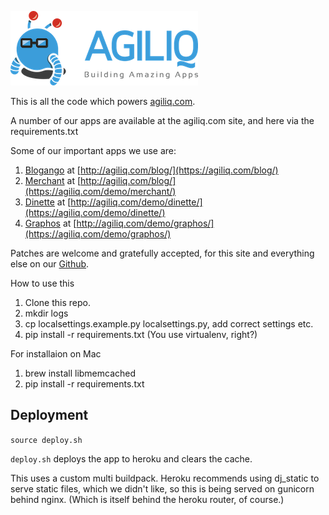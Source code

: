 ![Agiliq](https://github.com/agiliq/agiliq/raw/master/branding/logo_300.png)

This is all the code which powers [agiliq.com](https://agiliq.com/).

A number of our apps are available at the agiliq.com site, and here via the requirements.txt

Some of our important apps we use are:

1. [Blogango](https://github.com/agiliq/django-blogango) at [http://agiliq.com/blog/](https://agiliq.com/blog/)
2. [Merchant](https://github.com/agiliq/merchant) at [http://agiliq.com/blog/](https://agiliq.com/demo/merchant/)
3. [Dinette](https://github.com/agiliq/Dinette) at [http://agiliq.com/demo/dinette/](https://agiliq.com/demo/dinette/)
4. [Graphos](https://github.com/agiliq/django-graphos) at [http://agiliq.com/demo/graphos/](https://agiliq.com/demo/graphos/)

Patches are welcome and gratefully accepted, for this site and everything else on our [Github](http://github.com/agiliq).

How to use this

1. Clone this repo.
2. mkdir logs
3. cp localsettings.example.py localsettings.py, add correct settings etc.
4. pip install -r requirements.txt (You use virtualenv, right?)

For installaion on Mac

1. brew install libmemcached
2. pip install -r requirements.txt



Deployment
----------------

`source deploy.sh`


`deploy.sh` deploys the app to heroku and clears the cache.

This uses a custom multi buildpack. Heroku recommends using dj_static to serve static files, which we didn't like, so this is being served on gunicorn behind nginx. (Which is itself behind the heroku router, of course.)

